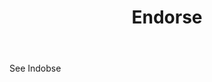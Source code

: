 ---
title: Endorse
letter: E
permalink: "/definitions/bld-endorse.html"
body: See Indobse
published_at: '2018-07-07'
source: Black's Law Dictionary 2nd Ed (1910)
layout: post
---